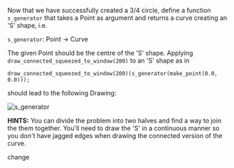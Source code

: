 Now that we have successfully created a 3/4 circle, define a function
`s_generator` that takes a Point as argument and returns a curve
creating an 'S' shape, i.e.

`s_generator`: Point → Curve

The given Point should be the centre of the 'S' shape.
Applying `draw_connected_squeezed_to_window(200)` to an
'S' shape as in

```
draw_connected_squeezed_to_window(200)(s_generator(make_point(0.0, 0.0)));
```
should lead to the following Drawing:

![s_generator](https://i.imgur.com/q2O4iwa.png)

**HINTS:** You can divide the problem into two halves and find a way
to join the them together. You'll need to draw the
'S' in a continuous manner so you don't have jagged edges when drawing
the connected version of the curve.

change

